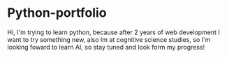 # Python-portfolio
Hi, I'm trying to learn python, because after 2 years of web development I want to try something new, also Im at cognitive science studies, so I'm looking foward to learn AI, so stay tuned and look form my progress!
